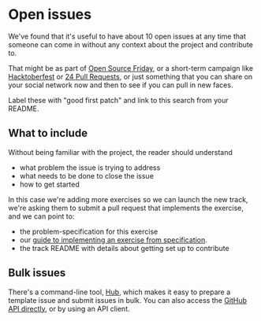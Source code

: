 # Open issues

We've found that it's useful to have about 10 open issues at any time that someone can come in without any context about the project and contribute to.

That might be as part of [Open Source Friday](https://opensourcefriday.com/), or a short-term campaign like [Hacktoberfest](https://hacktoberfest.digitalocean.com/) or [24 Pull Requests](https://24pullrequests.com/), or just something that you can share on your social network now and then to see if you can pull in new faces.

Label these with "good first patch" and link to this search from your README.

## What to include

Without being familiar with the project, the reader should understand

- what problem the issue is trying to address
- what needs to be done to close the issue
- how to get started

In this case we're adding more exercises so we can launch the new track, we're asking them to submit a pull request that implements the exercise, and we can point to:

- the problem-specification for this exercise
- our [guide to implementing an exercise from specification](https://github.com/exercism/docs/blob/master/you-can-help/implement-an-exercise-from-specification.md).
- the track README with details about getting set up to contribute

## Bulk issues

There's a command-line tool, [Hub](http://github.com/github/hub), which makes it easy to prepare a template issue and submit issues in bulk.
You can also access the [GitHub API directly](https://developer.github.com/v3/issues/#create-an-issue), or by using an API client.

